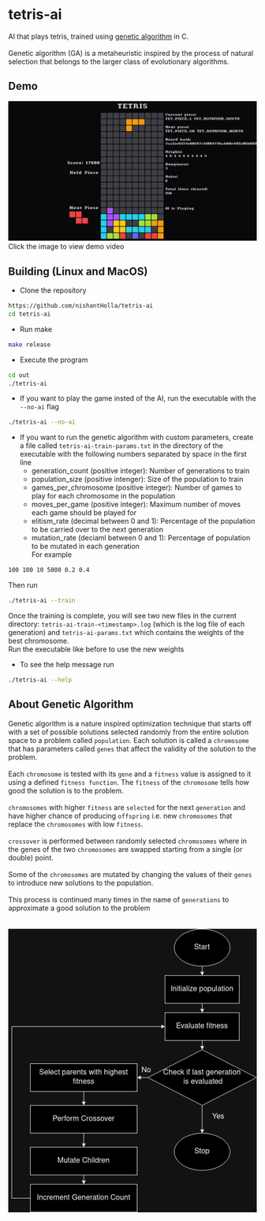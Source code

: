 # tetris-ai

AI that plays tetris, trained using [genetic algorithm](https://en.wikipedia.org/wiki/Genetic_algorithm) in C.
<br />
<br />
Genetic algorithm (GA) is a metaheuristic inspired by the process of natural selection that belongs to the larger class of evolutionary algorithms.

## Demo

[![Watch the video](./docs/thumb.jpg)](https://vimeo.com/1052779149?share=copy)
Click the image to view demo video

## Building (Linux and MacOS)

- Clone the repository

```bash
https://github.com/nishantHolla/tetris-ai
cd tetris-ai
```

- Run make

```bash
make release
```

- Execute the program

```bash
cd out
./tetris-ai
```

- If you want to play the game insted of the AI, run the executable with the `--no-ai` flag

```bash
./tetris-ai --no-ai
```

- If you want to run the genetic algorithm with custom parameters, create a file called `tetris-ai-train-params.txt`
in the directory of the executable with the following numbers separated by space in the first line
    - generation_count (positive integer): Number of generations to train
    - population_size (positive intenger): Size of the population to train
    - games_per_chromosome (positive integer): Number of games to play for each chromosome in the population
    - moves_per_game (positive integer): Maximum number of moves each game should be played for
    - elitism_rate (decimal between 0 and 1): Percentage of the population to be carried over to the next generation
    - mutation_rate (deciaml between 0 and 1): Percentage of population to be mutated in each generation<br />
For example
```bash
100 100 10 5000 0.2 0.4
```
Then run
```bash
./tetris-ai --train
```
Once the training is complete, you will see two new files in the current directory: `tetris-ai-train-<timestamp>.log` (which is
the log file of each generation) and `tetris-ai-params.txt` which contains the weights of the best chromosome.<br />
Run the executable like before to use the new weights

- To see the help message run
```bash
./tetris-ai --help
```

## About Genetic Algorithm

Genetic algorithm is a nature inspired optimization technique that starts off with a set of  possible
solutions selected randomly from the entire solution space to a problem called `population`. Each
solution is called a `chromosome` that has parameters called `genes` that affect the validity of
the solution to the problem.<br />
<br />
Each `chromosome` is tested with its `gene` and a `fitness` value is assigned to it using a defined
`fitness function`. The `fitness` of the `chromosome` tells how good the solution is to the problem.<br />
<br />
`chromosomes` with higher `fitness` are `selected` for the next `generation` and have higher chance
of producing `offspring` i.e. new `chromosomes` that replace the `chromosomes` with low `fitness`.<br />
<br/>
`crossover` is performed between randomly selected `chromosomes` where in the genes of the two `chromosomes`
are swapped starting from a single (or double) point.<br />
<br />
Some of the `chromosomes` are mutated by changing the values of their `genes` to introduce new
solutions to the population.<br />
<br />
This process is continued many times in the name of `generations` to approximate a good solution
to the problem<br />
<br />
<br />
![Genetic algorithm flow chart](./docs/genetic-algorithm-flowchart.png)
